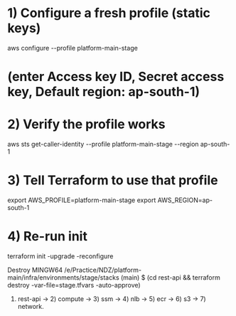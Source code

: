 # 1) Configure a fresh profile (static keys)
aws configure --profile platform-main-stage
#  (enter Access key ID, Secret access key, Default region: ap-south-1)

# 2) Verify the profile works
aws sts get-caller-identity --profile platform-main-stage --region ap-south-1

# 3) Tell Terraform to use that profile
export AWS_PROFILE=platform-main-stage
export AWS_REGION=ap-south-1

# 4) Re-run init
terraform init -upgrade -reconfigure

Destroy
MINGW64 /e/Practice/NDZ/platform-main/infra/environments/stage/stacks (main) 
$ (cd rest-api && terraform destroy -var-file=stage.tfvars -auto-approve)
1) rest-api → 2) compute → 3) ssm → 4) nlb → 5) ecr → 6) s3 → 7) network.